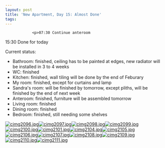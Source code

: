 ```yaml
---
layout: post
title: 'New Apartment, Day 15: Almost Done'
tags:
---
```



                <p>07:30 Continue anteroom
15:30 Done for today</p>
<p>Current status:</p>
<ul>
    <li>Bathroom: finished, ceiling has to be painted at edges, new radiator will be installed in 3 to 4 weeks</li>
    <li>WC: finished</li>
    <li>Kitchen: finished, wall tiling will be done by the end of Feburary</li>
    <li>My room: finished, except for curtains and lamp</li>
    <li>Sandra's room: will be finished by tomorrow, except pliths, will be finished by the end of next week</li>
    <li>Anteroom: finished, furniture will be assembled tomorrow</li>
    <li>Living room: finished</li>
    <li>Dining room: finished</li>
    <li>Bedroom: finished, still needing some shelves</li>

</ul>
<p><a href='/uploads/cimg2096.jpg' title='cimg2096.jpg'><img src='/uploads/cimg2096.thumbnail.jpg' alt='cimg2096.jpg' /></a><a href='/uploads/cimg2097.jpg' title='cimg2097.jpg'><img src='/uploads/cimg2097.thumbnail.jpg' alt='cimg2097.jpg' /></a><a href='/uploads/cimg2098.jpg' title='cimg2098.jpg'><img src='/uploads/cimg2098.thumbnail.jpg' alt='cimg2098.jpg' /></a><a href='/uploads/cimg2099.jpg' title='cimg2099.jpg'><img src='/uploads/cimg2099.thumbnail.jpg' alt='cimg2099.jpg' /></a><a href='/uploads/cimg2100.jpg' title='cimg2100.jpg'><img src='/uploads/cimg2100.thumbnail.jpg' alt='cimg2100.jpg' /></a><a href='/uploads/cimg2101.jpg' title='cimg2101.jpg'><img src='/uploads/cimg2101.thumbnail.jpg' alt='cimg2101.jpg' /></a><a href='/uploads/cimg2104.jpg' title='cimg2104.jpg'><img src='/uploads/cimg2104.thumbnail.jpg' alt='cimg2104.jpg' /></a><a href='/uploads/cimg2105.jpg' title='cimg2105.jpg'><img src='/uploads/cimg2105.thumbnail.jpg' alt='cimg2105.jpg' /></a><a href='/uploads/cimg2106.jpg' title='cimg2106.jpg'><img src='/uploads/cimg2106.thumbnail.jpg' alt='cimg2106.jpg' /></a><a href='/uploads/cimg2107.jpg' title='cimg2107.jpg'><img src='/uploads/cimg2107.thumbnail.jpg' alt='cimg2107.jpg' /></a><a href='/uploads/cimg2108.jpg' title='cimg2108.jpg'><img src='/uploads/cimg2108.thumbnail.jpg' alt='cimg2108.jpg' /></a><a href='/uploads/cimg2109.jpg' title='cimg2109.jpg'><img src='/uploads/cimg2109.thumbnail.jpg' alt='cimg2109.jpg' /></a><a href='/uploads/cimg2110.jpg' title='cimg2110.jpg'><img src='/uploads/cimg2110.thumbnail.jpg' alt='cimg2110.jpg' /></a><a href='/uploads/cimg2111.jpg' title='cimg2111.jpg'><img src='/uploads/cimg2111.thumbnail.jpg' alt='cimg2111.jpg' /></a></p>
